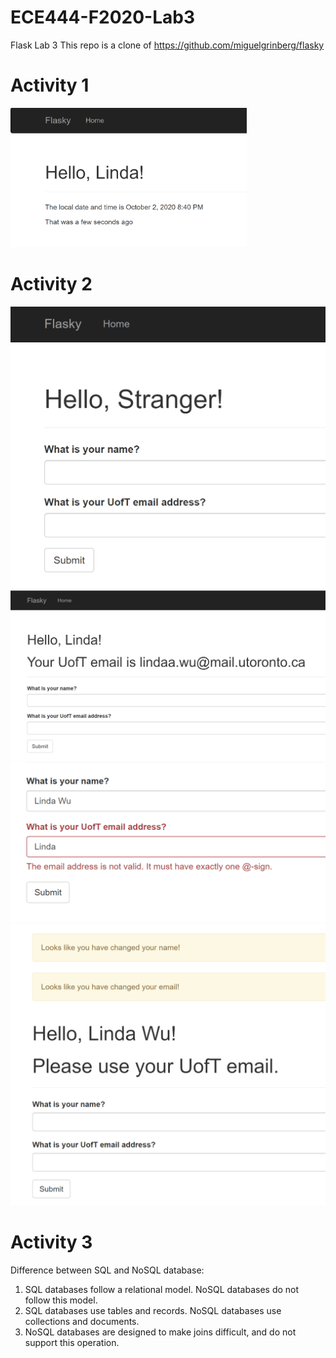 # ECE444-F2020-Lab3
Flask Lab 3
This repo is a clone of https://github.com/miguelgrinberg/flasky

# Activity 1
<img src="https://github.com/rlinwu/ECE444-F2020-Lab3/blob/master/Screenshots/Activity1.png" width=75%>

# Activity 2  
![Activity 2](Screenshots/Activity2.PNG)  
![Activity 22](Screenshots/Activity2-2.PNG)  
![Activity 23](Screenshots/Activity2-3.PNG)  
![Activity 24](Screenshots/Activity2-4.PNG)  

# Activity 3  
Difference between SQL and NoSQL database:  
1. SQL databases follow a relational model. NoSQL databases do not follow this model.
2. SQL databases use tables and records. NoSQL databases use collections and documents. 
3. NoSQL databases are designed to make joins difficult, and do not support this operation. 
